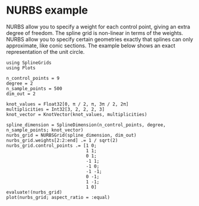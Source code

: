 # NURBS example

NURBS allow you to specify a weight for each control point, giving an extra degree of freedom. The spline grid is non-linear in terms of the weights. NURBS allow you to specify certain geometries exactly that splines can only approximate, like conic sections. The example below shows an exact representation of the unit circle.

```@example tutorial
using SplineGrids
using Plots

n_control_points = 9
degree = 2
n_sample_points = 500
dim_out = 2

knot_values = Float32[0, π / 2, π, 3π / 2, 2π]
multiplicities = Int32[3, 2, 2, 2, 3]
knot_vector = KnotVector(knot_values, multiplicities)

spline_dimension = SplineDimension(n_control_points, degree, n_sample_points; knot_vector)
nurbs_grid = NURBSGrid(spline_dimension, dim_out)
nurbs_grid.weights[2:2:end] .= 1 / sqrt(2)
nurbs_grid.control_points .= [1 0;
                              1 1;
                              0 1;
                              -1 1;
                              -1 0;
                              -1 -1;
                              0 -1;
                              1 -1;
                              1 0]
evaluate!(nurbs_grid)
plot(nurbs_grid; aspect_ratio = :equal)
```
